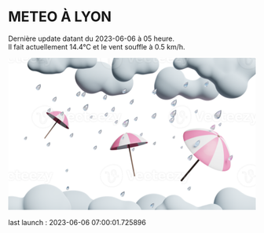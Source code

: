 # METEO À LYON

Dernière update datant du 2023-06-06 à 05 heure.  
Il fait actuellement 14.4°C et le vent souffle à 0.5 km/h.      

![](./.github/rain.png)

last launch : 2023-06-06 07:00:01.725896

